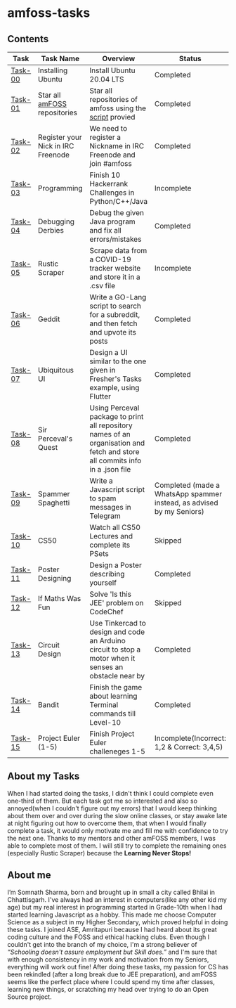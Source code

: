 # amfoss-tasks

## Contents

| Task | Task Name | Overview | Status |
| --- | --- | --- | --- |
| [Task-00](https://github.com/s0mnaths/amfoss-tasks/tree/main/task-00) | Installing Ubuntu | Install Ubuntu 20.04 LTS | Completed |
[Task-01](https://github.com/s0mnaths/amfoss-tasks/tree/main/task-01) | Star all [amFOSS](https://github.com/amfoss) repositories | Star all repositories of amfoss using the [script](https://github.com/amfoss/star-me) provied | Completed |
[Task-02](https://github.com/s0mnaths/amfoss-tasks/tree/main/task-02) | Register your Nick in IRC Freenode | We need to register a Nickname in IRC Freenode and join #amfoss | Completed |
[Task-03](https://github.com/s0mnaths/amfoss-tasks/tree/main/task-03) | Programming | Finish 10 Hackerrank Challenges in Python/C++/Java | Incomplete |
[Task-04](https://github.com/s0mnaths/amfoss-tasks/tree/main/task-04) | Debugging Derbies | Debug the given Java program and fix all errors/mistakes | Completed |
[Task-05](https://github.com/s0mnaths/amfoss-tasks/tree/main/task-05) | Rustic Scraper | Scrape data from a COVID-19 tracker website and store it in a .csv file | Incomplete |
[Task-06](https://github.com/s0mnaths/amfoss-tasks/tree/main/task-06) | Geddit | Write a GO-Lang script to search for a subreddit, and then fetch and upvote its posts | Completed |
[Task-07](https://github.com/s0mnaths/amfoss-tasks/tree/main/task-07) | Ubiquitous UI | Design a UI similar to the one given in Fresher's Tasks example, using Flutter | Completed |
[Task-08](https://github.com/s0mnaths/amfoss-tasks/tree/main/task-08) | Sir Perceval's Quest | Using Perceval package to print all repository names of an organisation and fetch and store all commits info in a .json file | Completed |
[Task-09](https://github.com/s0mnaths/amfoss-tasks/tree/main/task-09) | Spammer Spaghetti | Write a Javascript script to spam messages in Telegram | Completed (made a WhatsApp spammer instead, as advised by my Seniors) |
[Task-10](https://github.com/s0mnaths/amfoss-tasks/tree/main/task-10) | CS50 | Watch all CS50 Lectures and complete its PSets | Skipped |
[Task-11](https://github.com/s0mnaths/amfoss-tasks/tree/main/task-11) | Poster Designing | Design a Poster describing yourself | Completed |
[Task-12](https://github.com/s0mnaths/amfoss-tasks/tree/main/task-12) | If Maths Was Fun | Solve 'Is this JEE' problem on CodeChef | Skipped |
[Task-13](https://github.com/s0mnaths/amfoss-tasks/tree/main/task-13) | Circuit Design | Use Tinkercad to design and code an Arduino circuit to stop a motor when it senses an obstacle near by | Completed |
[Task-14](https://github.com/s0mnaths/amfoss-tasks/tree/main/task-14) | Bandit | Finish the game about learning Terminal commands till Level-10 | Completed |
[Task-15](https://github.com/s0mnaths/amfoss-tasks/tree/main/task-15) | Project Euler (1-5) | Finish Project Euler challeneges 1-5 | Incomplete(Incorrect: 1,2 & Correct: 3,4,5) |


## About my Tasks
When I had started doing the tasks, I didn't think I could complete even one-third of them. But each task got me so interested and also so annoyed(when I couldn't figure out my errors) that I would keep thinking about them over and over during the slow online classes, or stay awake late at night figuring out how to overcome them, that when I would finally complete a task, it would only motivate me and fill me with confidence to try the next one. Thanks to my mentors and other amFOSS members, I was able to complete most of them.
I will still try to complete the remaining ones (especially Rustic Scraper) because the **Learning Never Stops!**

## About me
I’m Somnath Sharma, born and brought up in small a city called Bhilai in Chhattisgarh. I've always had an interest in computers(like any other kid my age) but my real interest in programming started in Grade-10th when I had started learning Javascript as a hobby. This made me choose Computer Science as a subject in my Higher Secondary, which proved helpful in doing these tasks. 
I joined ASE, Amritapuri because I had heard about its great coding culture and the FOSS and ethical hacking clubs. Even though I couldn't get into the branch of my choice, I'm a strong believer of *“Schooling doesn't assure employment but Skill does.”* and I'm sure that with enough consistency in my work and motivation from my Seniors, everything will work out fine! After doing these tasks, my passion for CS has been rekindled (after a long break due to JEE preparation), and amFOSS seems like the perfect place where I could spend my time after classes, learning new things, or scratching my head over trying to do an Open Source project.
